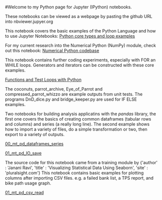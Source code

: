 #Welcome to my Python page for Jupyter (IPython) notebooks.

These notebooks can be viewed as a webpage by pasting the github URL into nbviewer.jupyer.org

This notebook covers the basic examples of the Python Language and how to use Jupyter Notebooks:
[Python core types and loop examples](https://nbviewer.jupyter.org/github/worker-bee-micah/practice-only/blob/master/00_mt_core_types_loops.ipynb)


For my current research into the Numerical Python (NumPy) module, check out this notebook:
[Numerical Python codebase](https://nbviewer.jupyter.org/github/worker-bee-micah/practice-only/blob/master/00_mt_numpy_codebase.ipynb)


This notebook contains further coding experiments, especially with FOR an WHILE loops.
Generators and iterators can be constructed with these core examples.

[Functions and Test Loops with Python](https://github.com/worker-bee-micah/practice-only/blob/master/00_mt_py_functions_tests_iterations.ipynb)

The coconuts, parrot_archive, Eye_of_Parrot and compressed_parrot_whizzo are example outputs from unit tests. The programs DnD_dice.py and bridge_keeper.py are used for IF ELSE examples.


Two notebooks for building analysis applicatins with the *pandas* library, the first one covers the basics of creating common dataframes (tabular rows and columns) and series (a really long line).  The second example shows how to import a variety of files, do a simple transformation or two, then export to a variety of outputs.


[00_mt_pd_dataframes_series](https://nbviewer.jupyter.org/github/worker-bee-micah/practice-only/blob/master/00_mt_pd_dataframes_series.ipynb)


[01_mt_pd_IO_save](https://nbviewer.jupyter.org/github/worker-bee-micah/practice-only/blob/master/01_mt_pd_IO_save.ipynb)



The source code for this notebook came from a training module by {'author' : 'Janani Ravi', 'title' : 'Visualizing Statistical Data Using Seaborn', 'site' : 'pluralsight.com'}
This notebook contains basic examples for plotting columns after importing CSV files. e.g. a failed bank list, a TPS report, and bike path usage graph.

[01_mt_pd_csv_read](https://github.com/worker-bee-micah/practice-only/blob/master/01_mt_pd_csv_read.ipynb)


